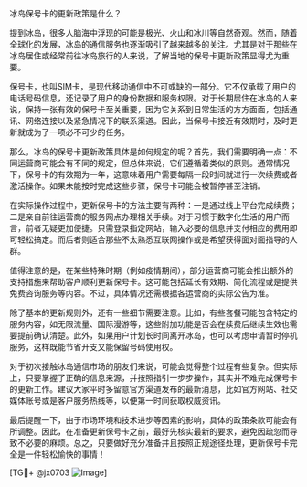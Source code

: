 冰岛保号卡的更新政策是什么？

提到冰岛，很多人脑海中浮现的可能是极光、火山和冰川等自然奇观。然而，随着全球化的发展，冰岛的通信服务也逐渐吸引了越来越多的关注。尤其是对于那些在冰岛居住或经常前往冰岛旅行的人来说，了解当地的保号卡更新政策显得尤为重要。

保号卡，也叫SIM卡，是现代移动通信中不可或缺的一部分。它不仅承载了用户的电话号码信息，还记录了用户的身份数据和服务权限。对于长期居住在冰岛的人来说，保持一张有效的保号卡至关重要，因为它关系到日常生活的方方面面，包括通讯、网络连接以及紧急情况下的联系渠道。因此，当保号卡接近有效期时，及时更新就成为了一项必不可少的任务。

那么，冰岛的保号卡更新政策具体是如何规定的呢？首先，我们需要明确一点：不同运营商可能会有不同的规定，但总体来说，它们遵循着类似的原则。通常情况下，保号卡的有效期为一年，这意味着用户需要每隔一段时间就进行一次续费或者激活操作。如果未能按时完成这些步骤，保号卡可能会被暂停甚至注销。

在实际操作过程中，更新保号卡的方法主要有两种：一是通过线上平台完成续费；二是亲自前往运营商的服务网点办理相关手续。对于习惯于数字化生活的用户而言，前者无疑更加便捷。只需登录指定网站，输入必要的信息并支付相应的费用即可轻松搞定。而后者则适合那些不太熟悉互联网操作或是希望获得面对面指导的人群。

值得注意的是，在某些特殊时期（例如疫情期间），部分运营商可能会推出额外的支持措施来帮助客户顺利更新保号卡。这可能包括延长有效期、简化流程或是提供免费咨询服务等内容。不过，具体情况还需根据各运营商的实际公告为准。

除了基本的更新规则外，还有一些细节需要注意。比如，有些套餐可能包含特定的服务内容，如无限流量、国际漫游等，这些附加功能是否会在续费后继续生效也需要提前确认清楚。此外，如果用户计划长时间离开冰岛，也可以考虑申请暂时停机服务，这样既能节省开支又能保留号码使用权。

对于初次接触冰岛通信市场的朋友们来说，可能会觉得整个过程有些复杂。但实际上，只要掌握了正确的信息来源，并按照指引一步步操作，其实并不难完成保号卡的更新工作。建议大家平时多留意官方渠道发布的最新消息，比如官方网站、社交媒体账号或是客户服务热线等，以便第一时间获取权威资讯。

最后提醒一下，由于市场环境和技术进步等因素的影响，具体的政策条款可能会有所调整。因此，在准备更新保号卡之前，最好先核实最新的要求，避免因疏忽而导致不必要的麻烦。总之，只要做好充分准备并且按照正规途径处理，更新保号卡完全是一件轻松愉快的事情！

[TG💪+ @jx0703 ![Image](https://github.com/user-attachments/assets/dbca1d08-cadb-493c-b0ec-ad6f7a83f270)]